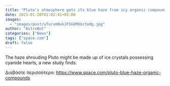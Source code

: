 ```yaml
---
title: "Pluto's atmosphere gets its blue haze from icy organic compounds, study suggests"
date: 2021-01-20T01:02:41+01:00
images:
  - "images/post/uTurumNukJFSGXMXUctodg.jpg"
author: "AstroBot"
categories: ["News"]
tags: ["space.com"]
draft: false
---
```


The haze shrouding Pluto might be made up of ice crystals possessing cyanide hearts, a new study finds. 

Διαβάστε περισσότερα: https://www.space.com/pluto-blue-haze-organic-compounds
